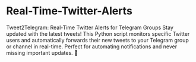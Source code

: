 # Real-Time-Twitter-Alerts
Tweet2Telegram: Real-Time Twitter Alerts for Telegram Groups Stay updated with the latest tweets! This Python script monitors specific Twitter users and automatically forwards their new tweets to your Telegram group or channel in real-time. Perfect for automating notifications and never missing important updates. 🚀
